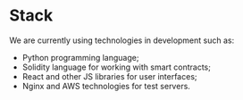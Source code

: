 # Stack

We are currently using technologies in development such as:

* Python programming language;
* Solidity language for working with smart contracts;
* React and other JS libraries for user interfaces;
* Nginx and AWS technologies for test servers.&#x20;
